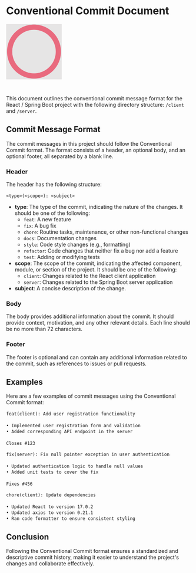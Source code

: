 # Conventional Commit Document

<div style="margin-bottom: 40px;">
<img src="https://raw.githubusercontent.com/Canestin/assets/main/img/conventional_commit_messages.png" alt="Touristo Banner"  height="150">
</div>

This document outlines the conventional commit message format for the React / Spring Boot project with the following directory structure: `/client` and `/server`.

## Commit Message Format

The commit messages in this project should follow the Conventional Commit format. The format consists of a header, an optional body, and an optional footer, all separated by a blank line.

### Header

The header has the following structure:

```
<type>(<scope>): <subject>
```

- **type**: The type of the commit, indicating the nature of the changes. It should be one of the following:
  - `feat`: A new feature
  - `fix`: A bug fix
  - `chore`: Routine tasks, maintenance, or other non-functional changes
  - `docs`: Documentation changes
  - `style`: Code style changes (e.g., formatting)
  - `refactor`: Code changes that neither fix a bug nor add a feature
  - `test`: Adding or modifying tests
- **scope**: The scope of the commit, indicating the affected component, module, or section of the project. It should be one of the following:
  - `client`: Changes related to the React client application
  - `server`: Changes related to the Spring Boot server application
- **subject**: A concise description of the change.

### Body

The body provides additional information about the commit. It should provide context, motivation, and any other relevant details. Each line should be no more than 72 characters.

### Footer

The footer is optional and can contain any additional information related to the commit, such as references to issues or pull requests.

## Examples

Here are a few examples of commit messages using the Conventional Commit format:

```
feat(client): Add user registration functionality

• Implemented user registration form and validation
• Added corresponding API endpoint in the server

Closes #123
```

```
fix(server): Fix null pointer exception in user authentication

• Updated authentication logic to handle null values
• Added unit tests to cover the fix

Fixes #456
```

```
chore(client): Update dependencies

• Updated React to version 17.0.2
• Updated axios to version 0.21.1
• Ran code formatter to ensure consistent styling
```

## Conclusion

Following the Conventional Commit format ensures a standardized and descriptive commit history, making it easier to understand the project's changes and collaborate effectively.
